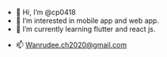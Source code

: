 - 👋 Hi, I’m @cp0418
- 👀 I’m interested in mobile app and web app.
- 🌱 I’m currently learning flutter and react js.
<!-- - 💞️ I’m looking to collaborate on ... -->
- 📫 Wanrudee.ch2020@gmail.com

<!---
cp0418/cp0418 is a ✨ special ✨ repository because its `README.md` (this file) appears on your GitHub profile.
You can click the Preview link to take a look at your changes.
--->
